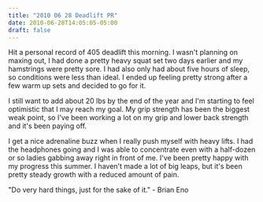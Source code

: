 ```yaml
---
title: "2010 06 28 Deadlift PR"
date: 2010-06-28T14:05:05-05:00
draft: false
---
```


Hit a personal record of 405 deadlift this morning. I wasn't planning on maxing out, I had done a pretty heavy squat set two days earlier and my hamstrings were pretty sore. I had also only had about five hours of sleep, so conditions were less than ideal.  I ended up feeling pretty strong after a few warm up sets and decided to go for it. 

I still want to add about 20 lbs by the end of the year and I'm starting to feel optimistic that I may reach my goal. My grip strength has been the biggest weak point, so I've been working a lot on my grip and lower back strength and it's been paying off.  

I get a nice adrenaline buzz when I really push myself with heavy lifts. I had the headphones going and I was able to concentrate even with a half-dozen or so ladies gabbing away right in front of me. I've been pretty happy with my progress this summer. I haven't made a lot of big leaps, but it's been pretty steady growth with a reduced amount of pain. 

"Do very hard things, just for the sake of it." - Brian Eno
